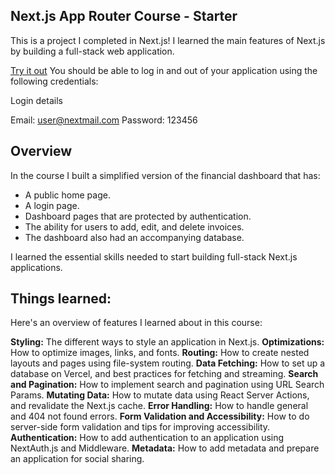 ## Next.js App Router Course - Starter

This is a project I completed in Next.js! I learned the main features of Next.js by building a full-stack web application.

[Try it out](https://next-js-alpha-three.vercel.app) You should be able to log in and out of your application using the following credentials:

Login details

Email: user@nextmail.com
Password: 123456

## Overview

In the course I built a simplified version of the financial dashboard that has:

- A public home page.
- A login page.
- Dashboard pages that are protected by authentication.
- The ability for users to add, edit, and delete invoices.
- The dashboard also had an accompanying database.

I learned the essential skills needed to start building full-stack Next.js applications.

## Things learned:

Here's an overview of features I learned about in this course:

**Styling:** The different ways to style an application in Next.js.
**Optimizations:** How to optimize images, links, and fonts.
**Routing:** How to create nested layouts and pages using file-system routing.
**Data Fetching:** How to set up a database on Vercel, and best practices for fetching and streaming.
**Search and Pagination:** How to implement search and pagination using URL Search Params.
**Mutating Data:** How to mutate data using React Server Actions, and revalidate the Next.js cache.
**Error Handling:** How to handle general and 404 not found errors.
**Form Validation and Accessibility:** How to do server-side form validation and tips for improving accessibility.
**Authentication:** How to add authentication to an application using NextAuth.js and Middleware.
**Metadata:** How to add metadata and prepare an application for social sharing.
